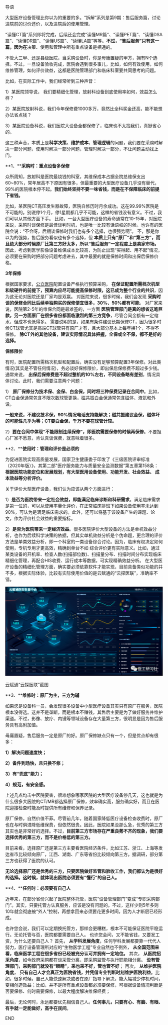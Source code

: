 导语  

大型医疗设备管理比你以为的重要的多。“拆解”系列是第9期：售后服务篇，讨论进院前的讨价还价，以及进院后的使用管理。

“读懂CT篇”系列即将完成，后续还会完成“读懂MR篇”、“读懂PET篇”、“读懂DSA篇”、“读懂DR篇”、“读懂US篇”、“读懂LA篇”等等。**不过，“售后服务”只有这一篇，因为在**决策、使用和管理中所有重点设备是相通的。

不管大三甲、还是县级医院，当采购设备时，你是毋庸置疑的甲方，拥有N个选择。不过，一旦设备验收完成，医院会遇到很多事儿，比如，如何有效使用，如何维修管理，如何评价效益，这都是医院管理部门和临床科室要共同思考的问题。

比如，在实际工作中，我们经常听到三种声音：

1）某医院领导说，   我们要精细化管理，放射科设备到底使用率如何，效益怎么样？

2）某医院放射科说，我们今年保修费1000多万，竟然比全科奖金还高，能不能想办法省点钱？

3）某医院设备科说，我们医院大设备全都保修了，临床也不太找我们，真挺省心的。

这三种声音，本质上是**科学决策、维护成本、管理逻辑**的问题，我们要在采购时解决一部分问题，使用时解决一部分问题，管理时解决一部分，不让问题主动找上门。

**1、****采购时：重点设备多保修**

众所周知，放射科是医院最烧钱的科室，其维保成本占据全院总维保支出60~80%，常年居高不下原因有很多，但最重要的大型医疗设备几乎没有替代，99%的医院根本停不起。**我们始终坚持不要一味省钱，而是在不保障临床的前提下省钱。**

比如，某医院CT高压发生器故障，医院自修历时月余成功。这在99.99%医院是不可能的。别说停1个月，停1星期都几乎不可能，这样的省钱没有意义。不过，我们可以从其他方面下手。 比如，一台大型医疗设备的寿命通常在10-15年，对医院来说，采购时谈保修是最佳谈判时机，也是唯一比较有话语权的时候。也许有的医院会说：“不会呀，后期谈保修时我们也有多个选择，也很强势啊”。 不，那是你以为的强势，售后服务看似也有多个选择，但   **本质上只有“原厂”和“第三方”，而且绝大部分时候原厂比第三方好太多，所以“售后服务”一定程度上是卖家市场。**   因此，考虑到医学影像设备维保成本比较高，为防止出现“买得起、用不起”情况， 必须要在采购时把部分问题考虑进去，其中最要的就是保修时间和出保后保修价格。

**3年保修**

根据国家要求，[公立医院](https://zk.cn-healthcare.com/doc-show-59649.html)配置设备严格执行预算采购，   **在保证配置所需档次机型和软硬件的前提下，预算内应尽可能提高保修时限，这已成为整个行业的共识**，因为这无论对医院还是厂家均是双赢。 对医院来说，很多时候，我们会发现   **采购时谈的保修合同比后续单独购买的保修便宜很多，30%、50%都有可能**。 对厂家来说，医院第2-5年的维保合同是最难签的，一方面   **医院管理部门是真的想省这笔巨款，另一方面原厂在很多省份都面临激烈的第三方竞争**，尽管合同金额有一定缩水，但成本也低得多。 需要说明的是，如果有条件建议长期保修CT，因为很多时候CT球管尤其是高端CT球管只有原厂才有，且大部分基本上每年换1个，不得不保修。   **除CT外的其他设备，建议实际情况具体把握，全保或全不保，都不是好的选择。**  

**保修限价**

有时，医院配置所需档次机型和配置后，确实没有足够预算配置3年保修。对此类情况(其实是不管任何情况)，务必谈好保修限价，即出保后保修费不超过多少钱。 通常来说，   **出保后保修费是不超过整机的10%左右，不同设备略有差别**，情况具体讨论。此时，我们需要注意两个问题：

1）   **原厂保修分为技术保、金保、白金保，同时将三种保费记录在合同中**。比如，CT白金保通常包含不限次数球管更换，磁共振白金保通常包含磁体、液氦和外设。

**一般来说，不建议技术保，90%情况电话支持能解决；磁共振建议金保，磁体坏的可能性几乎为零；CT要白金保，千万不要在球管计较。**  

2）**要在合同中体现“不能限制连续保修”，即医院需要保修的时候再保修**。不要担心厂家不愿意，肯认真谈保费，就意味着很多。

**2、****使用时：管理和评价是必须的**

为促进医院实现高质量发展，国家卫生健康委于印发了《三级医院评审标准（2020年版）》，其第二部"医疗服务能力与质量安全监测数据”第五章第158条：**根据医院功能定位和发展规划，有大型医用设备使用、功能开发、社会效益、 成本效益等分析评价。**

关于评价大型医疗设备，我们认为应该从两个方面进行：

1）**是否为医院带来一定社会效益，即能满足临床诊断和科研需求**。满足临床需求是第一位的，可以从使用率量化评价，在正常临床排班下如果设备使用率未达到90%，可认为是满足临床需求的。此外，还可以将基于该设备产生的课题、论文，作为评价社会效益的重要指标。

2）**是否为医院带来一定经济效益**。很多医院评价大型设备的方法是单机效益分析，也作为后续科学决策的依据，但其实单机效益分析是个伪命题，更合理的评价方法是单类效益分析，即一个科室的一类设备综合讨论。因为，临床有权决定如何使用，专机专用才更高效，精确到单台不如   综合评价更有实际意义。比如，通过某类设备的开机率、检查人数(扫描部位数)、扫描量分布、扫描时间分布实现临床精细化管理，再配合HIS收费、运行成本等数据，可实现精确效益分析。 在大型医疗设备的精细化管理方面，确实要必须依靠软件才能实现，目前具备类似功能的并不多，根据实际体验，比较有实际使用价值的是云赋通的“云探医联”，准确率不错。

![37211668748620528](vx_images/71545915235947.png)

云赋通“云探医联”截图

**3、****维修时：原厂为主，三方为辅**

如果您是设备科一员，会发现很多设备中小型医疗设备其实只有原厂在服务，医院根本没得选。这并不是垄断，而是根本不赚钱，其售后主要是为了做好服务并维护渠道。不过，影像、放疗、内镜等领域设备存在大量第三方，很明显是因为售后服务具有高附加值。

毋庸置疑，售后服务一定是原厂的好。原厂保修缺点只有一个，但是优点却有很多：

**1）解决问题速度快；**

**2）备件到场快，且只换不修；**

**3）有“兜底”能力；**

**4）规范，有安全感。**

上述几点均击中医院要害，很难想象哪家医院的大型医疗设备停几天，这也就是为什么很多大医院的CT/MR都选择原厂保修，效率确实高，服务确实好，而且在医院迎接检查时能及时提供所有维修和保养记录。

原厂保修，自然价值不菲。尽管前几年，随着国家降低医疗设备检查收费时，原厂也在与时俱进降低维保费，但依然很贵。因此，医院如果没那么急，优秀的第三方其实也是非常好的选择。不过，**目前第三方市场存在严重良莠不齐的现象，我们要选择优秀的第三方，而不是价格低的第三方。** 

目前来看，选择原厂还是第三方主要看医院经济条件，比如江苏、浙江、上海等发达省市比较倾向原厂，江西、湖南、广东等省份比较倾向第三方。据调研，部分第三方也获得了医院的认可。

**无论选择原厂还是优秀的三方，只要医院做好监管和验收工作，我们都认为是很好的选择。这时候，就体现出医院必须要有“懂行”的自己人。**

**4、****任何时：必须要有自己人**

近年来，在部分省份兴起了医院整体托管，医院“设备管理部门”变成“专职采购部门”。其实，只要托管方认真服务，应该是没有问题的。不过，这样少则5年多则10年就会彻底被“外人”控制，再想拿回来必须要花更多时间，因为人才断层已经形成。

也许您会说，我们可以定期换托管方，那样会更糟糕，根本不可能保证医院平稳运行。无论托管与否，医院都要需要自己人。 也许您会问，又不能省钱，又要发工资，为什么还要自己人？ 首先，   **从学科发展角度**，任何学科发展都要靠一代代人努力，医疗设备管理所对应的“生物医学工程”专业自然也不例外，   **从全国范围来看，临床医学工程在很多省份已经被充分认可并拥有一定地位。**   其次，   **从医院招采角度**，如今政府采购都在谈采管分离，即采购监管与执行职能相分离。   **没有管理部门，采购部门就没有“眼睛”，采也采不好，管也管不好**； 再次，   **从维护医院角度**，   **只有自己人才会真正为医院省钱，并凭借专业判断时刻维护医院利益**。比如，很多时候，自己人能快速解决或者在原厂指导下解决，能大幅减少停机时间，变相创造效益；比如，并不是所有重点设备都必须要保修，可根据设备情况判断是否要保修、何时需要保修，以最大程度解决维保经费；

最后，无论何时，永远都要优先相信自己人。**任何事儿，只要有心、有脑、有眼、有手就一定能做好，高手在民间**。

END